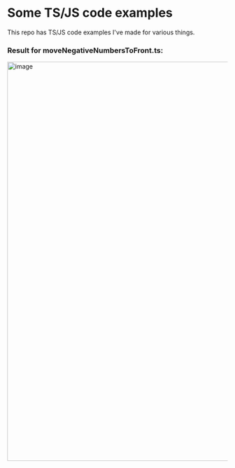 # Some TS/JS code examples

This repo has TS/JS code examples I've made for various things.


### Result for moveNegativeNumbersToFront.ts:

<img width="1766" height="913" alt="image" src="https://github.com/user-attachments/assets/0f9a8c65-8f89-4dc0-89d0-00e8ea366b1a" />
